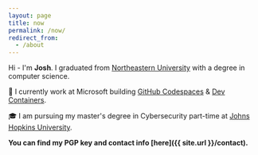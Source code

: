 ```yaml
---
layout: page
title: now
permalink: /now/
redirect_from:
  - /about
---
```


Hi - I'm **Josh**.  I graduated from [Northeastern University](https://ccs.neu.edu/home/joshua) with a degree in computer science.

📍 I currently work at Microsoft building [GitHub Codespaces](https://github.com/features/codespaces) & [Dev Containers](https://containers.dev).

🎓 I am pursuing my master's degree in Cybersecurity part-time at [Johns Hopkins University](https://pages.jh.edu/jspice10/).

**You can find my PGP key and contact info [here]({{ site.url }}/contact).**
